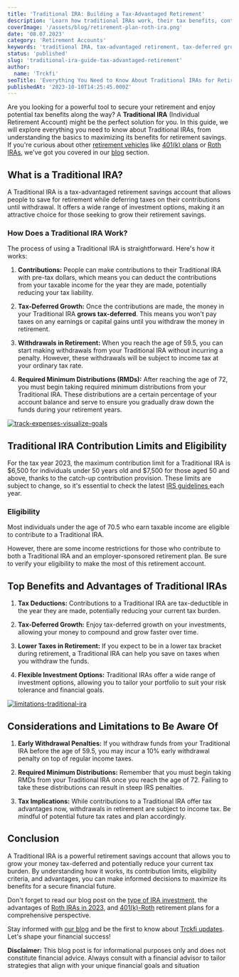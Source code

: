 ```yaml
---
title: 'Traditional IRA: Building a Tax-Advantaged Retirement'
description: 'Learn how traditional IRAs work, their tax benefits, contribution limits, withdrawals, and how to maximize them in your retirement savings strategy.'
coverImage: '/assets/blog/retirement-plan-roth-ira.png'
date: '08.07.2023'
category: 'Retirement Accounts'
keywords: 'traditional IRA, tax-advantaged retirement, tax-deferred growth, pre-tax contributions, retirement savings, financial future, open Traditional IRA, retirement account, tax benefits, traditional ira, ira accounts, retirement accounts, retirement savings, tax deferred growth, required minimum distributions, early withdrawal penalties, ira investments'
status: 'published'
slug: 'traditional-ira-guide-tax-advantaged-retirement'
author:
  name: 'Trckfi'
seoTitle: 'Everything You Need to Know About Traditional IRAs for Retirement'
publishedAt: '2023-10-10T14:25:45.000Z'
---
```


Are you looking for a powerful tool to secure your retirement and enjoy potential tax benefits along the way? A **Traditional IRA** (Individual Retirement Account) might be the perfect solution for you. In this guide, we will explore everything you need to know about Traditional IRAs, from understanding the basics to maximizing its benefits for retirement savings. If you're curious about other [retirement vehicles](/blog/iras-vs-401ks-choosing-retirement-plan) like [401(k) plans](/blog/401k-retirement-plans-guide-for-smart-saving) or [Roth IRAs](/blog-roth-401k-plan), we've got you covered in our [blog](/blog) section.

## What is a Traditional IRA?

A Traditional IRA is a tax-advantaged retirement savings account that allows people to save for retirement while deferring taxes on their contributions until withdrawal. It offers a wide range of investment options, making it an attractive choice for those seeking to grow their retirement savings.

### How Does a Traditional IRA Work?

The process of using a Traditional IRA is straightforward. Here's how it works:

1. **Contributions:** People can make contributions to their Traditional IRA with pre-tax dollars, which means you can deduct the contributions from your taxable income for the year they are made, potentially reducing your tax liability.

2. **Tax-Deferred Growth:** Once the contributions are made, the money in your Traditional IRA **grows tax-deferred**. This means you won't pay taxes on any earnings or capital gains until you withdraw the money in retirement.

3. **Withdrawals in Retirement:** When you reach the age of 59.5, you can start making withdrawals from your Traditional IRA without incurring a penalty. However, these withdrawals will be subject to income tax at your ordinary tax rate.

4. **Required Minimum Distributions (RMDs):** After reaching the age of 72, you must begin taking required minimum distributions from your Traditional IRA. These distributions are a certain percentage of your account balance and serve to ensure you gradually draw down the funds during your retirement years.

[![track-expenses-visualize-goals](/images/home--8--Q4OD.png)](/pricing)

## Traditional IRA Contribution Limits and Eligibility

For the tax year 2023, the maximum contribution limit for a Traditional IRA is $6,500 for individuals under 50 years old and $7,500 for those aged 50 and above, thanks to the catch-up contribution provision. These limits are subject to change, so it's essential to check the latest [IRS guidelines ](https://www.irs.gov/retirement-plans)each year.

### Eligibility

Most individuals under the age of 70.5 who earn taxable income are eligible to contribute to a Traditional IRA.

However, there are some income restrictions for those who contribute to both a Traditional IRA and an employer-sponsored retirement plan. Be sure to verify your eligibility to make the most of this retirement account.

## Top Benefits and Advantages of Traditional IRAs

1. **Tax Deductions:** Contributions to a Traditional IRA are tax-deductible in the year they are made, potentially reducing your current tax burden.

2. **Tax-Deferred Growth:** Enjoy tax-deferred growth on your investments, allowing your money to compound and grow faster over time.

3. **Lower Taxes in Retirement:** If you expect to be in a lower tax bracket during retirement, a Traditional IRA can help you save on taxes when you withdraw the funds.

4. **Flexible Investment Options:** Traditional IRAs offer a wide range of investment options, allowing you to tailor your portfolio to suit your risk tolerance and financial goals.

[![limitations-traditional-ira](/images/home--2--gwNT.png)](/pricing)

## Considerations and Limitations to Be Aware Of

1. **Early Withdrawal Penalties:** If you withdraw funds from your Traditional IRA before the age of 59.5, you may incur a 10% early withdrawal penalty on top of regular income taxes.

2. **Required Minimum Distributions:** Remember that you must begin taking RMDs from your Traditional IRA once you reach the age of 72. Failing to take these distributions can result in steep IRS penalties.

3. **Tax Implications:** While contributions to a Traditional IRA offer tax advantages now, withdrawals in retirement are subject to income tax. Be mindful of potential future tax rates and plan accordingly.

## Conclusion

A Traditional IRA is a powerful retirement savings account that allows you to grow your money tax-deferred and potentially reduce your current tax burden. By understanding how it works, its contribution limits, eligibility criteria, and advantages, you can make informed decisions to maximize its benefits for a secure financial future.

Don't forget to read our blog post on the [type of IRA investment](/blog/types-of-ira-investing), the advantages of [Roth IRAs in 2023,](/blog/roth-ira-advantage-2023) and [401(k)-Roth](/blog/iras-401ks-retirement-planning) retirement plans for a comprehensive perspective.

Stay informed with [our blog](/blog) and be the first to know about [Trckfi updates](/). Let's shape your financial success!

**Disclaimer:** This blog post is for informational purposes only and does not constitute financial advice. Always consult with a financial advisor to tailor strategies that align with your unique financial goals and situation

